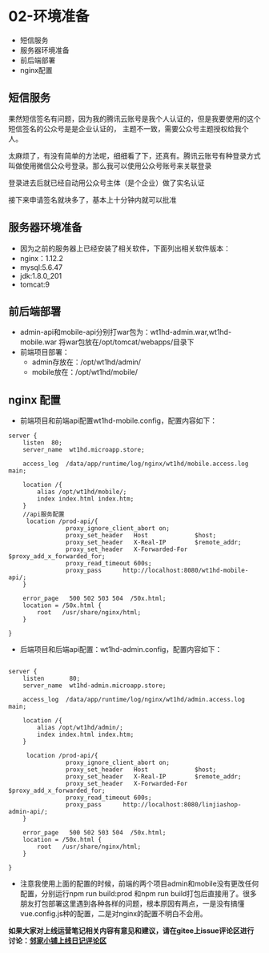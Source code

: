 # 02-环境准备
- 短信服务
- 服务器环境准备
- 前后端部署
- nginx配置

## 短信服务
果然短信签名有问题，因为我的腾讯云账号是我个人认证的，但是我要使用的这个短信签名的公众号是是企业认证的，
主题不一致，需要公众号主题授权给我个人。

太麻烦了，有没有简单的方法呢，细细看了下，还真有。腾讯云账号有种登录方式叫做使用微信公众号登录。那么我可以使用公众号账号来关联登录

登录进去后就已经自动用公众号主体（是个企业）做了实名认证

接下来申请签名就块多了，基本上十分钟内就可以批准

## 服务器环境准备
- 因为之前的服务器上已经安装了相关软件，下面列出相关软件版本：
- nginx：1.12.2
- mysql:5.6.47
- jdk:1.8.0_201
- tomcat:9

## 前后端部署
- admin-api和mobile-api分别打war包为：wt1hd-admin.war,wt1hd-mobile.war 将war包放在/opt/tomcat/webapps/目录下
- 前端项目部署：
    - admin存放在：/opt/wt1hd/admin/
    - mobile放在：/opt/wt1hd/mobile/

## nginx 配置
- 前端项目和前端api配置wt1hd-mobile.config，配置内容如下：

```
server {
    listen	80;
    server_name  wt1hd.microapp.store;

    access_log  /data/app/runtime/log/nginx/wt1hd/mobile.access.log  main;
    
    location /{
		alias /opt/wt1hd/mobile/;
		index index.html index.htm;
    }
    //api服务配置
     location /prod-api/{
                proxy_ignore_client_abort on;
                proxy_set_header   Host             $host;
                proxy_set_header   X-Real-IP        $remote_addr;
                proxy_set_header   X-Forwarded-For $proxy_add_x_forwarded_for;
                proxy_read_timeout 600s;
                proxy_pass      http://localhost:8080/wt1hd-mobile-api/;
    }

    error_page   500 502 503 504  /50x.html;
    location = /50x.html {
        root   /usr/share/nginx/html;
    }

}

```    
- 后端项目和后端api配置：wt1hd-admin.config，配置内容如下：

```

server {
    listen       80;
    server_name  wt1hd-admin.microapp.store;

    access_log  /data/app/runtime/log/nginx/wt1hd/admin.access.log  main;
    
    location /{
		alias /opt/wt1hd/admin/;
		index index.html index.htm;
    }

     location /prod-api/{
                proxy_ignore_client_abort on;
                proxy_set_header   Host             $host;
                proxy_set_header   X-Real-IP        $remote_addr;
                proxy_set_header   X-Forwarded-For $proxy_add_x_forwarded_for;
                proxy_read_timeout 600s;
                proxy_pass      http://localhost:8080/linjiashop-admin-api/;
    }

    error_page   500 502 503 504  /50x.html;
    location = /50x.html {
        root   /usr/share/nginx/html;
    }

}
```

- 注意我使用上面的配置的时候，前端的两个项目admin和mobile没有更改任何配置，分别运行npm run build:prod 和npm run build打包后直接用了。很多朋友打包部署这里遇到各种各样的问题，根本原因有两点，一是没有搞懂vue.config.js种的配置，二是对nginx的配置不明白不会用。


 **如果大家对上线运营笔记相关内容有意见和建议，请在gitee上issue评论区进行讨论：[邻家小铺上线日记评论区](https://gitee.com/microapp/linjiashop/issues/I1H4V3)**
